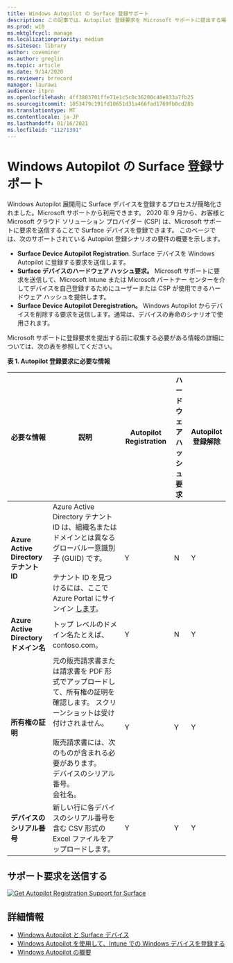 ```yaml
---
title: Windows Autopilot の Surface 登録サポート
description: この記事では、Autopilot 登録要求を Microsoft サポートに提出する場合の要件について説明します。
ms.prod: w10
ms.mktglfcycl: manage
ms.localizationpriority: medium
ms.sitesec: library
author: coveminer
ms.author: greglin
ms.topic: article
ms.date: 9/14/2020
ms.reviewer: brrecord
manager: laurawi
audience: itpro
ms.openlocfilehash: 4ff3803701ffe71e1c5c0c36200c40e833a7fb25
ms.sourcegitcommit: 1053479c191fd10651d31a466fad1769fb0cd28b
ms.translationtype: MT
ms.contentlocale: ja-JP
ms.lasthandoff: 01/16/2021
ms.locfileid: "11271391"
---
```

# Windows Autopilot の Surface 登録サポート

Windows Autopilot 展開用に Surface デバイスを登録するプロセスが簡略化されました。Microsoft サポートから利用できます。 2020 年 9 月から、お客様と Microsoft クラウド ソリューション プロバイダー (CSP) は、Microsoft サポートに要求を送信することで Surface デバイスを登録できます。 このページでは、次のサポートされている Autopilot 登録シナリオの要件の概要を示します。
 

- **Surface Device Autopilot Registration**. Surface デバイスを Windows Autopilot に登録する要求を送信します。
- **Surface デバイスのハードウェア ハッシュ要求。** Microsoft サポートに要求を送信して、Microsoft Intune または Microsoft パートナー センターを介してデバイスを自己登録するためにユーザーまたは CSP が使用できるハードウェア ハッシュを提供します。
- **Surface Device Autopilot Deregistration。** Windows Autopilot からデバイスを削除する要求を送信します。通常は、デバイスの寿命のシナリオで使用されます。

Microsoft サポートに登録要求を提出する前に収集する必要がある情報の詳細については、次の表を参照してください。
 
**表 1. Autopilot 登録要求に必要な情報**
 

| 必要な情報                   | 説明                                                                                                                                                                                                                                                                                    | Autopilot Registration | ハードウェア ハッシュ要求 | Autopilot<br>登録解除 |
| -------------------------------------- | ---------------------------------------------------------------------------------------------------------------------------------------------------------------------------------------------------------------------------------------------------------------------------------------------- | ---------------------- | --------------------- | --------------------------- |
| **Azure Active Directory テナント ID**   | Azure Active Directory テナント ID は、組織名またはドメインとは異なるグローバル一意識別子 (GUID) です。<br> <br>テナント ID を見つけるには、ここで Azure Portal にサインイン [します](https://portal.azure.com/#blade/Microsoft_AAD_IAM/ActiveDirectoryMenuBlade/Properties)。 | Y                      | N                     | Y                           |
| **Azure Active Directory ドメイン名** | トップ レベルのドメイン名たとえば、contoso.com。                                                                                                                                                                                                                                          | Y                      | N                     | Y                           |
| **所有権の証明**                 | 元の販売請求書または請求書を PDF 形式でアップロードして、所有権の証明を確認します。 スクリーンショットは受け付けされません。<br> <br>販売請求書には、次のものが含まれる必要があります。<br>デバイスのシリアル番号。<br>会社名。                                                           | Y                      | Y                     | Y                           |
| **デバイスのシリアル番号**              | 新しい行に各デバイスのシリアル番号を含む CSV 形式の Excel ファイルをアップロードします。                                                                                                                                                                                                                  | Y                      | Y                     | Y                           |

 

## サポート要求を送信する

  [![Get Autopilot Registration Support for Surface](images/autopilot-reg-support-surface.png)](https://prod.support.services.microsoft.com/supportrequestform/0d8bf192-cab7-6d39-143d-5a17840b9f5f)
 
 
 
## 詳細情報

- [Windows Autopilot と Surface デバイス](windows-autopilot-and-surface-devices.md)
- [Windows Autopilot を使用して、Intune での Windows デバイスを登録する](https://docs.microsoft.com/mem/autopilot/enrollment-autopilot)
- [Windows Autopilot の概要](https://docs.microsoft.com/mem/autopilot/windows-autopilot)

 
 
 

